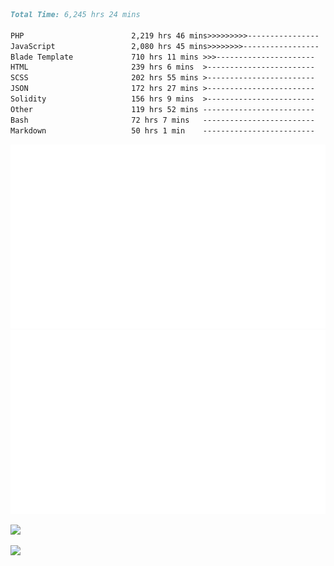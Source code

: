 <!--START_SECTION:waka-->

```markdown
Total Time: 6,245 hrs 24 mins

PHP                        2,219 hrs 46 mins>>>>>>>>>----------------   34.87 %
JavaScript                 2,080 hrs 45 mins>>>>>>>>-----------------   32.69 %
Blade Template             710 hrs 11 mins >>>----------------------   11.16 %
HTML                       239 hrs 6 mins  >------------------------   03.76 %
SCSS                       202 hrs 55 mins >------------------------   03.19 %
JSON                       172 hrs 27 mins >------------------------   02.71 %
Solidity                   156 hrs 9 mins  >------------------------   02.45 %
Other                      119 hrs 52 mins -------------------------   01.88 %
Bash                       72 hrs 7 mins   -------------------------   01.13 %
Markdown                   50 hrs 1 min    -------------------------   00.79 %
```

<!--END_SECTION:waka-->

![](https://raw.githubusercontent.com/DrMaxis/github-stats-transparent/output/generated/overview.svg)
![](https://raw.githubusercontent.com/DrMaxis/github-stats-transparent/output/generated/languages.svg)

![](https://git-readme-stats-drmaxis-projects.vercel.app/api?username=drmaxis&show_icons=true&theme=outrun&count_private=true&show=reviews,discussions_started,discussions_answered,prs_merged,prs_merged_percentage&custom_title=2024%20Github%20Rank)
 
<a href="https://count.getloli.com/"><img src="https://count.getloli.com/get/@:maxis-the-alchemist?theme=rule34"></a>
<!-- https://count.getloli.com/get/@alchemist?theme=rule34 -->
<br>
